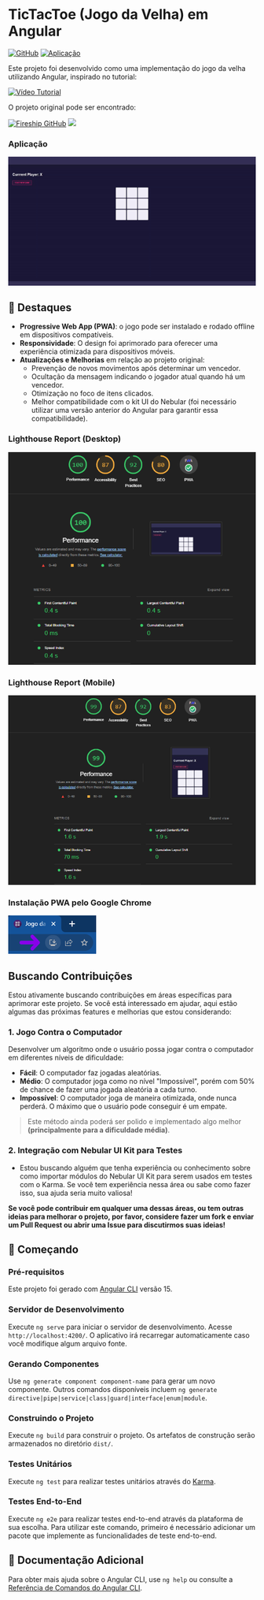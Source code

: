 # TicTacToe (Jogo da Velha) em Angular
[![GitHub](https://img.shields.io/badge/Visite-Meu%20Perfil-0891B2?style=flat-square&logo=github)](https://github.com/Tgentil) [![Aplicação](https://img.shields.io/badge/Aplicação-TicTacToe-FF4500?style=flat-square)](https://tic-tac-toe-tg-ng.web.app/)

Este projeto foi desenvolvido como uma implementação do jogo da velha utilizando Angular, inspirado no tutorial:

 [![Vídeo Tutorial](https://img.shields.io/badge/Assista%20o%20tutorial-Youtube-FF0000?style=flat-square&logo=youtube)](https://www.youtube.com/watch?v=G0bBLvWXBvc&list=PL0vfts4VzfNjsTV_6i9a9iczMnthWqHzM&index=12)


O projeto original pode ser encontrado:

[![Fireship GitHub](https://img.shields.io/badge/Repositório%20Original-Fireship-FF4500?style=flat-square)](https://github.com/fireship-io/angular-tic-tac-toe)
<img src="https://avatars.githubusercontent.com/u/46283609?s=200&v=4" width="20">

### Aplicação

![Aplicação funcionando](./src/assets/vids/app.gif )

## 🌟 Destaques

- **Progressive Web App (PWA)**: o jogo pode ser instalado e rodado offline em dispositivos compatíveis.
- **Responsividade**: O design foi aprimorado para oferecer uma experiência otimizada para dispositivos móveis.
- **Atualizações e Melhorias** em relação ao projeto original:
  - Prevenção de novos movimentos após determinar um vencedor.
  - Ocultação da mensagem indicando o jogador atual quando há um vencedor.
  - Otimização no foco de itens clicados.
  - Melhor compatibilidade com o kit UI do Nebular (foi necessário utilizar uma versão anterior do Angular para garantir essa compatibilidade).

### Lighthouse Report (Desktop)

![Lighthouse Desktop](./src/assets/img/desktop.png)

### Lighthouse Report (Mobile)

![Lighthouse Mobile](./src/assets/img/mobile.png)

### Instalação PWA pelo Google Chrome

![Instalação PWA](./src/assets/img/download.png )

## Buscando Contribuições

Estou ativamente buscando contribuições em áreas específicas para aprimorar este projeto. Se você está interessado em ajudar, aqui estão algumas das próximas features e melhorias que estou considerando:

### 1. Jogo Contra o Computador
Desenvolver um algoritmo onde o usuário possa jogar contra o computador em diferentes níveis de dificuldade:
- **Fácil**: O computador faz jogadas aleatórias.
- **Médio**: O computador joga como no nível "Impossível", porém com 50% de chance de fazer uma jogada aleatória a cada turno. 
- **Impossível**: O computador joga de maneira otimizada, onde nunca perderá. O máximo que o usuário pode conseguir é um empate.

> Este método ainda poderá ser polido e implementado algo melhor **(principalmente para a dificuldade média)**.

### 2. Integração com Nebular UI Kit para Testes
- Estou buscando alguém que tenha experiência ou conhecimento sobre como importar módulos do Nebular UI Kit para serem usados em testes com o Karma. Se você tem experiência nessa área ou sabe como fazer isso, sua ajuda seria muito valiosa!

**Se você pode contribuir em qualquer uma dessas áreas, ou tem outras ideias para melhorar o projeto, por favor, considere fazer um fork e enviar um Pull Request ou abrir uma Issue para discutirmos suas ideias!**

## 🚀 Começando

### Pré-requisitos

Este projeto foi gerado com [Angular CLI](https://github.com/angular/angular-cli) versão 15. 

### Servidor de Desenvolvimento

Execute `ng serve` para iniciar o servidor de desenvolvimento. Acesse `http://localhost:4200/`. O aplicativo irá recarregar automaticamente caso você modifique algum arquivo fonte.

### Gerando Componentes

Use `ng generate component component-name` para gerar um novo componente. Outros comandos disponíveis incluem `ng generate directive|pipe|service|class|guard|interface|enum|module`.

### Construindo o Projeto

Execute `ng build` para construir o projeto. Os artefatos de construção serão armazenados no diretório `dist/`.

### Testes Unitários

Execute `ng test` para realizar testes unitários através do [Karma](https://karma-runner.github.io).

### Testes End-to-End

Execute `ng e2e` para realizar testes end-to-end através da plataforma de sua escolha. Para utilizar este comando, primeiro é necessário adicionar um pacote que implemente as funcionalidades de teste end-to-end.

## 📖 Documentação Adicional

Para obter mais ajuda sobre o Angular CLI, use `ng help` ou consulte a [Referência de Comandos do Angular CLI](https://angular.io/cli).
